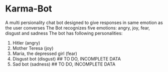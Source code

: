 # Karma-Bot
A multi persionality chat bot designed to give responses in same emotion as the user converses
The Bot recognizes five emotions: angry, joy, fear, disgust and sadness
The bot has following personalities:
 1. Hitler (angry)
 2. Mother Teresa (joy)
 3. Maria, the depressed girl (fear)
 4. Disgust bot (disgust)  ## TO DO, INCOMPLETE DATA
 5. Sad bot (sadness)      ## TO DO, INCOMPLETE DATA
